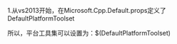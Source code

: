 1.从vs2013开始，在Microsoft.Cpp.Default.props定义了DefaultPlatformToolset

所以，平台工具集可以设置为：$(DefaultPlatformToolset)